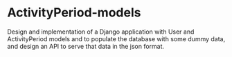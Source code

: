 # ActivityPeriod-models
Design and implementation of a Django application with User and ActivityPeriod models and to populate the database with some dummy data, and design an API to serve that data in the json format.
